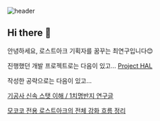 ![header](https://capsule-render.vercel.app/api?type=soft&color=auto&height=300&section=header&text=LOST%20ARK%20FAN&fontSize=90&animation=fadeIn)
## Hi there 👋
안녕하세요, 로스트아크 기획자를 꿈꾸는 최연구입니다😊

진행했던 개발 프로젝트로는 다음이 있고...
[Project HAL](https://github.com/Yeon-Goo/Project-HAL)

작성한 공략으로는 다음이 있고...

[기공사 신속 스탯 이해 / 1치명반지 연구글](https://www.inven.co.kr/board/lostark/5344/110658?p=4&my=chuchu)

[모코코 전용 로스트아크의 전체 강화 흐름 정리](https://www.inven.co.kr/board/lostark/4821/98610)



<!--
**Yeon-Goo/Yeon-Goo** is a ✨ _special_ ✨ repository because its `README.md` (this file) appears on your GitHub profile.

Here are some ideas to get you started:

- 🔭 I’m currently working on ...
- 🌱 I’m currently learning ...
- 👯 I’m looking to collaborate on ...
- 🤔 I’m looking for help with ...
- 💬 Ask me about ...
- 📫 How to reach me: ...
- 😄 Pronouns: ...
- ⚡ Fun fact: ...
-->

